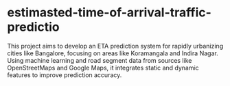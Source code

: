 # estimasted-time-of-arrival-traffic-predictio
This project aims to develop an ETA prediction system for rapidly urbanizing cities like Bangalore, focusing on areas like Koramangala and Indira Nagar. Using machine learning and road segment data from sources like OpenStreetMaps and Google Maps, it integrates static and dynamic features to improve prediction accuracy.
